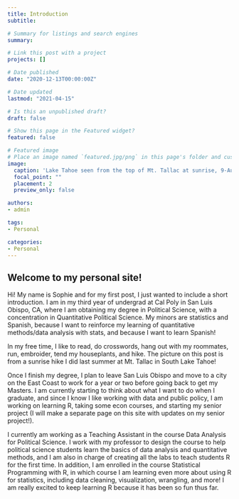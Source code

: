 ```yaml
---
title: Introduction
subtitle: 

# Summary for listings and search engines
summary: 

# Link this post with a project
projects: []

# Date published
date: "2020-12-13T00:00:00Z"

# Date updated
lastmod: "2021-04-15"

# Is this an unpublished draft?
draft: false

# Show this page in the Featured widget?
featured: false

# Featured image
# Place an image named `featured.jpg/png` in this page's folder and customize its options here.
image:
  caption: 'Lake Tahoe seen from the top of Mt. Tallac at sunrise, 9-Aug-2020'
  focal_point: ""
  placement: 2
  preview_only: false

authors:
- admin

tags:
- Personal 

categories:
- Personal
---
```


## Welcome to my personal site!

Hi! My name is Sophie and for my first post, I just wanted to include a short introduction. I am in my third year of undergrad at Cal Poly in San Luis Obispo, CA, where I am obtaining my degree in Political Science, with a concentration in Quantitative Political Science. My minors are statistics and Spanish, because I want to reinforce my learning of quantitative methods/data analysis with stats, and because I want to learn Spanish!

In my free time, I like to read, do crosswords, hang out with my roommates, run, embroider, tend my houseplants, and hike. The picture on this post is from a sunrise hike I did last summer at Mt. Tallac in South Lake Tahoe! 

Once I finish my degree, I plan to leave San Luis Obispo and move to a city on the East Coast to work for a year or two before going back to get my Masters. I am currently starting to think about what I want to do when I graduate, and since I know I like working with data and public policy, I am working on learning R, taking some econ courses, and starting my senior project (I will make a separate page on this site with updates on my senior project!). 

I currently am working as a Teaching Assistant in the course Data Analysis for Political Science. I work with my professor to design the course to help political science students learn the basics of data analysis and quantitative methods, and I am also in charge of creating all the labs to teach students R for the first time. In addition, I am enrolled in the course Statistical Programming with R, in which course I am learning even more about using R for statistics, including data cleaning, visualization, wrangling, and more! I am really excited to keep learning R because it has been so fun thus far. 
